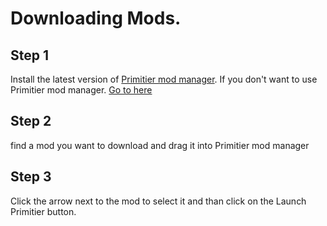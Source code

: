 # Downloading Mods.


## Step 1
Install the latest version of [Primitier mod manager](https://github.com/Xgames123/PrimitierModManager/releases). If you don't want to use Primitier mod manager. [Go to here](./DownloadingModsWithoutPrimitierModManager.md)

## Step 2
find a mod you want to download and drag it into Primitier mod manager

## Step 3
Click the arrow next to the mod to select it and
than click on the Launch Primitier button.
